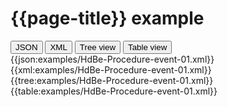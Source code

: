 # {{page-title}} example

<div>
  <div class="tab">
     <button class="tablinks active" onclick="openTab(event, 'JSON')">JSON</button>
     <button class="tablinks" onclick="openTab(event, 'XML')">XML</button>
     <button class="tablinks" onclick="openTab(event, 'Tree view')">Tree view</button>
     <button class="tablinks" onclick="openTab(event, 'Table view')">Table view</button>   
  </div>

  <div id="JSON" class="tabcontent" style="display:block">
      {{json:examples/HdBe-Procedure-event-01.xml}}
  </div>
  <div id="XML" class="tabcontent">
      {{xml:examples/HdBe-Procedure-event-01.xml}}
  </div>
  <div id="Tree view" class="tabcontent">
      {{tree:examples/HdBe-Procedure-event-01.xml}}
  </div>
  <div id="Table view" class="tabcontent">
      {{table:examples/HdBe-Procedure-event-01.xml}}
  </div>

</div>